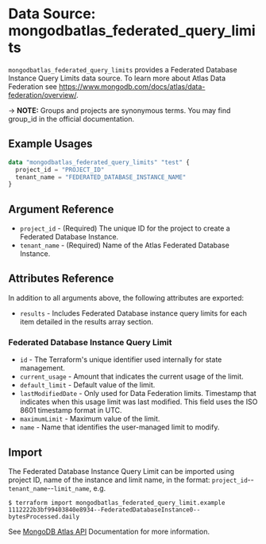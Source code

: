 # Data Source: mongodbatlas_federated_query_limits

`mongodbatlas_federated_query_limits` provides a Federated Database Instance Query Limits data source. To learn more about Atlas Data Federation see https://www.mongodb.com/docs/atlas/data-federation/overview/. 

-> **NOTE:** Groups and projects are synonymous terms. You may find group_id in the official documentation.

## Example Usages


```terraform
data "mongodbatlas_federated_query_limits" "test" {
  project_id = "PROJECT_ID"
  tenant_name = "FEDERATED_DATABASE_INSTANCE_NAME"
}
```

## Argument Reference

* `project_id` - (Required) The unique ID for the project to create a Federated Database Instance.
* `tenant_name` - (Required) Name of the Atlas Federated Database Instance.

## Attributes Reference

In addition to all arguments above, the following attributes are exported:

* `results` - Includes Federated Database instance query limits for each item detailed in the results array section.

### Federated Database Instance Query Limit

* `id` - The Terraform's unique identifier used internally for state management.
* `current_usage` - Amount that indicates the current usage of the limit.
* `default_limit` - Default value of the limit.
* `lastModifiedDate` - Only used for Data Federation limits. Timestamp that indicates when this usage limit was last modified. This field uses the ISO 8601 timestamp format in UTC.
* `maximumLimit` - Maximum value of the limit.
* `name` - Name that identifies the user-managed limit to modify.

## Import

The Federated Database Instance Query Limit can be imported using project ID, name of the instance and limit name, in the format: 
`project_id`--`tenant_name`--`limit_name`, e.g.

```
$ terraform import mongodbatlas_federated_query_limit.example 1112222b3bf99403840e8934--FederatedDatabaseInstance0--bytesProcessed.daily
```

See [MongoDB Atlas API](https://www.mongodb.com/docs/atlas/reference/api-resources-spec/#tag/Data-Federation) Documentation for more information.
